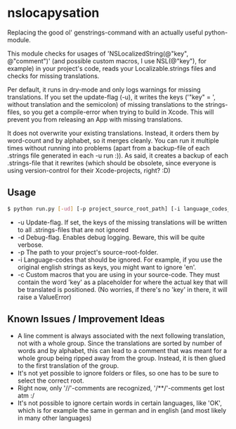 nslocapysation
============

Replacing the good ol' genstrings-command with an actually useful python-module.

This module checks for usages of 'NSLocalizedString(@"key", @"comment")' 
(and possible custom macros, I use NSL(@"key"), for example) in your project's code, 
reads your Localizable.strings files and checks for missing translations.

Per default, it runs in dry-mode and only logs warnings for missing translations.
If you set the update-flag (-u), it writes the keys ('"key" = ', without translation and the semicolon) 
of missing translations to the strings-files, so you get a compile-error when trying to build in Xcode. 
This will prevent you from releasing an App with missing translations.

It does not overwrite your existing translations. Instead, it orders them by word-count and by alphabet, so it merges
cleanly. You can run it multiple times without running into problems (apart from a backup-file of each .strings file 
generated in each -u run :)). As said, it creates a backup of each .strings-file that it rewrites (which should be 
obsolete, since everyone is using version-control for their Xcode-projects, right? :D)

Usage
---
```sh
$ python run.py [-ud] [-p project_source_root_path] [-i language_codes_to_ignore] [-c custom_macros]  
```
- -u Update-flag. If set, the keys of the missing translations will be 
     written to all .strings-files that are not ignored
- -d Debug-flag. Enables debug logging. Beware, this will be quite verbose.
- -p The path to your project's source-root-folder.
- -i Language-codes that should be ignored. 
     For example, if you use the original english strings as keys, you might want to ignore 'en'.
- -c Custom macros that you are using in your source-code. They must contain the word 'key' as a placeholder for where 
     the actual key that will be translated is positioned. (No worries, if there's no 'key' in there, it will raise 
     a ValueError)

Known Issues / Improvement Ideas
---
- A line comment is always associated with the next following translation, not with a whole group.
  Since the translations are sorted by number of words and by alphabet, this can lead to a comment that was
  meant for a whole group being ripped away from the group. Instead, it is then 
  glued to the first translation of the group. 
- It's not yet possible to ignore folders or files, so one has to be sure to select the correct root.
- Right now, only '//'-comments are recognized, '/\*\*/'-comments get lost atm :/ 
- It's not possible to ignore certain words in certain languages, like 'OK', which is for example the same in
  german and in english (and most likely in many other languages)
